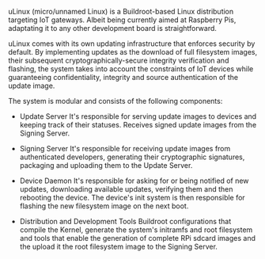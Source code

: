 uLinux (micro/unnamed Linux) is a Buildroot-based Linux distribution targeting IoT gateways. Albeit being currently aimed at Raspberry Pis, adaptating it to any other development board is straightforward.

uLinux comes with its own updating infrastructure that enforces security by default. By implementing updates as the download of full filesystem images, their subsequent cryptographically-secure integrity verification and flashing, the system takes into account the constraints of IoT devices while guaranteeing confidentiality, integrity and source authentication of the update image.

The system is modular and consists of the following components:

- Update Server
It's responsible for serving update images to devices and keeping track of their statuses. Receives signed update images from the Signing Server. 

- Signing Server
It's responsible for receiving update images from authenticated developers, generating their cryptographic signatures, packaging and uploading them to the Update Server.

- Device Daemon
It's responsible for asking for or being notified of new updates, downloading available updates, verifying them and then rebooting the device. The device's init system is then responsible for flashing the new filesystem image on the next boot.

- Distribution and Development Tools
Buildroot configurations that compile the Kernel, generate the system's initramfs and root filesystem and tools that enable the generation of complete RPi sdcard images and the upload it the root filesystem image to the Signing Server.